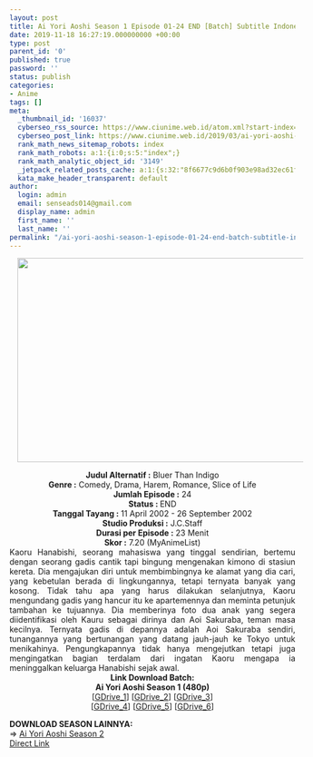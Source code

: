 ```yaml
---
layout: post
title: Ai Yori Aoshi Season 1 Episode 01-24 END [Batch] Subtitle Indonesia
date: 2019-11-18 16:27:19.000000000 +00:00
type: post
parent_id: '0'
published: true
password: ''
status: publish
categories:
- Anime
tags: []
meta:
  _thumbnail_id: '16037'
  cyberseo_rss_source: https://www.ciunime.web.id/atom.xml?start-index=3451&max-results=150
  cyberseo_post_link: https://www.ciunime.web.id/2019/03/ai-yori-aoshi-season-1-episode-01-24.html
  rank_math_news_sitemap_robots: index
  rank_math_robots: a:1:{i:0;s:5:"index";}
  rank_math_analytic_object_id: '3149'
  _jetpack_related_posts_cache: a:1:{s:32:"8f6677c9d6b0f903e98ad32ec61f8deb";a:2:{s:7:"expires";i:1654625016;s:7:"payload";a:0:{}}}
  kata_make_header_transparent: default
author:
  login: admin
  email: senseads014@gmail.com
  display_name: admin
  first_name: ''
  last_name: ''
permalink: "/ai-yori-aoshi-season-1-episode-01-24-end-batch-subtitle-indonesia/"
---
```

<div class="separator" style="clear: both; text-align: center;"><a href="https://1.bp.blogspot.com/-RIfih24bzE8/XJzLd8CZP2I/AAAAAAAAKlw/cQrw_Kaqn3A2x0x4CEnBJqHMoxTAcAByQCLcBGAs/s1600/Ai%2BYori%2BAoshi%2BSeason%2B1.jpg" imageanchor="1" style="margin-left: 1em; margin-right: 1em;"><img border="0" data-original-height="720" data-original-width="1280" height="360" src="{{ site.baseurl }}/assets/2019/11/Ai%2BYori%2BAoshi%2BSeason%2B1.jpg" width="640" /></a></div>
<p>
<div style="text-align: center;"><b>Judul</b><b><b> Alternatif</b> :</b> Bluer Than Indigo</div>
<div style="text-align: center;"><b><b>Genre :</b></b> Comedy, Drama, Harem, Romance, Slice of Life</div>
<div style="text-align: center;"><b>Jumlah Episode :</b> 24<br /><b>Status :&nbsp;</b>END<br /><b>Tanggal Tayang :</b> 11 April 2002 - 26 September 2002<br /><b>Studio Produksi :</b> J.C.Staff<br /><b>Durasi per Episode :</b> 23 Menit</div>
<div style="text-align: center;"><b>Skor :</b> 7.20 (MyAnimeList)</div>
<div style="text-align: center;"></div>
<div style="text-align: justify;">Kaoru Hanabishi, seorang mahasiswa yang tinggal sendirian, bertemu dengan seorang gadis cantik tapi bingung mengenakan kimono di stasiun kereta. Dia mengajukan diri untuk membimbingnya ke alamat yang dia cari, yang kebetulan berada di lingkungannya, tetapi ternyata banyak yang kosong. Tidak tahu apa yang harus dilakukan selanjutnya, Kaoru mengundang gadis yang hancur itu ke apartemennya dan meminta petunjuk tambahan ke tujuannya. Dia memberinya foto dua anak yang segera diidentifikasi oleh Kauru sebagai dirinya dan Aoi Sakuraba, teman masa kecilnya. Ternyata gadis di depannya adalah Aoi Sakuraba sendiri, tunangannya yang bertunangan yang datang jauh-jauh ke Tokyo untuk menikahinya. Pengungkapannya tidak hanya mengejutkan tetapi juga mengingatkan bagian terdalam dari ingatan Kaoru mengapa ia meninggalkan keluarga Hanabishi sejak awal.</div>
<div style="text-align: justify;"></div>
<div style="text-align: justify;"></div>
<div style="text-align: center;"><b>Link Download Batch:</b></div>
<div style="text-align: center;"><b>Ai Yori Aoshi Season 1 (480p)</b></div>
<div style="text-align: center;">[<a href="https://drive.google.com/$typettps://drive.google.com/uc?id=1ol0zK0grW_XAF-TC9dX2DyDQ7XCBvw9" target="_blank" rel="noopener">GDrive_1</a>] [<a href="https://drive.google.com/uc?export=download&amp;id=13vRlyB8936vzFyp-Lf-kSY6xgmu4qOuv" target="_blank" rel="noopener">GDrive_2</a>] [<a href="https://drive.google.com/uc?export=download&amp;id=1SoHMwOph63K6i4GkfFIC-B3SjyQ6X3-Q" target="_blank" rel="noopener">GDrive_3</a>]<br />[<a href="https://drive.google.com/uc?export=download&amp;id=1-IMN7RVdp7MiWFlW3TfdxxNPoegE5isD" target="_blank" rel="noopener">GDrive_4</a>] [<a href="https://drive.google.com/uc?export=download&amp;id=1iBfbuZKGEQePV811rFccR9uUPaWWTnPA" target="_blank" rel="noopener">GDrive_5</a>] [<a href="https://drive.google.com/uc?export=download&amp;id=12X6ASqgZ5Ra76eRWssLT-y3t4gB54L8P" target="_blank" rel="noopener">GDrive_6</a>]</p>
<div style="text-align: justify;"></div>
<div style="text-align: justify;"><b>DOWNLOAD SEASON LAINNYA:</b></div>
<div style="text-align: justify;"></div>
<div style="text-align: justify;">=&gt;&nbsp;<a href="https://www.ciunime.web.id/2019/03/ai-yori-aoshi-season-2-episode-01-12.html" target="_blank" rel="noopener">Ai Yori Aoshi Season 2</a></div>
<div style="text-align: justify;"></div>
</div>
<link rel="stylesheet" href="https://cdnjs.cloudflare.com/ajax/libs/font-awesome/4.7.0/css/font-awesome.min.css" />
<div class="divbtn"> <a href="https://handymansurrender.com/fihup8buzv?key=94550f7ce39444073321dde3b8782f97" class="btn"><i class="fa fa-download"></i> Direct Link</a> </div>
